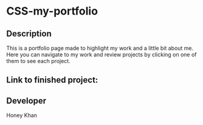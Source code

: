 # CSS-my-portfolio

## Description 
This is a portfolio page made to highlight my work and a little bit about me. Here you can navigate to my work and review projects by clicking on one of them to see each project.

## Link to finished project:   

## Developer
Honey Khan
